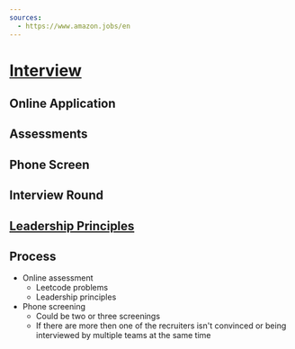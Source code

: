 ```yaml
---
sources:
  - https://www.amazon.jobs/en
---
```

# [Interview](https://www.amazon.jobs/content/en/how-we-hire/interviewing-at-amazon)

## Online Application

## Assessments

## Phone Screen

## Interview Round
## [Leadership Principles](https://www.amazon.jobs/content/en/our-workplace/leadership-principles)
## Process
- Online assessment
	- Leetcode problems
	- Leadership principles
- Phone screening
	- Could be two or three screenings
	- If there are more then one of the recruiters isn't convinced or being interviewed by multiple teams at the same time